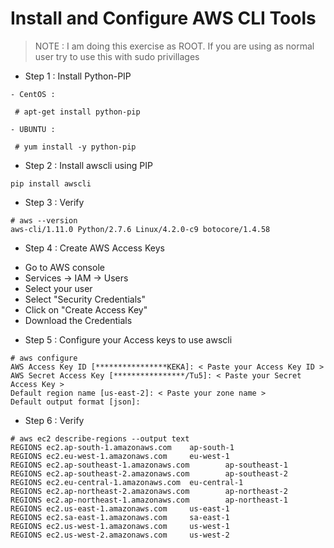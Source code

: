 # Install and Configure AWS CLI Tools

> NOTE : I am doing this exercise as ROOT. If you are using as normal user try to use this with sudo privillages

* Step 1 : Install Python-PIP
```
- CentOS :

 # apt-get install python-pip

- UBUNTU :

 # yum install -y python-pip

```

* Step 2 : Install awscli using PIP
```
pip install awscli
```

* Step 3 : Verify
```
# aws --version
aws-cli/1.11.0 Python/2.7.6 Linux/4.2.0-c9 botocore/1.4.58
```

* Step 4 : Create AWS Access Keys
 - Go to AWS console
 - Services -> IAM -> Users
 - Select your user
 - Select "Security Credentials"
 - Click on "Create Access Key"
 - Download the Credentials

* Step 5 : Configure your Access keys to use awscli
```
# aws configure
AWS Access Key ID [****************KEKA]: < Paste your Access Key ID >
AWS Secret Access Key [****************/Tu5]: < Paste your Secret Access Key >
Default region name [us-east-2]: < Paste your zone name >
Default output format [json]: 
```

* Step 6 : Verify
```
# aws ec2 describe-regions --output text
REGIONS ec2.ap-south-1.amazonaws.com    ap-south-1
REGIONS ec2.eu-west-1.amazonaws.com     eu-west-1
REGIONS ec2.ap-southeast-1.amazonaws.com        ap-southeast-1
REGIONS ec2.ap-southeast-2.amazonaws.com        ap-southeast-2
REGIONS ec2.eu-central-1.amazonaws.com  eu-central-1
REGIONS ec2.ap-northeast-2.amazonaws.com        ap-northeast-2
REGIONS ec2.ap-northeast-1.amazonaws.com        ap-northeast-1
REGIONS ec2.us-east-1.amazonaws.com     us-east-1
REGIONS ec2.sa-east-1.amazonaws.com     sa-east-1
REGIONS ec2.us-west-1.amazonaws.com     us-west-1
REGIONS ec2.us-west-2.amazonaws.com     us-west-2
```

